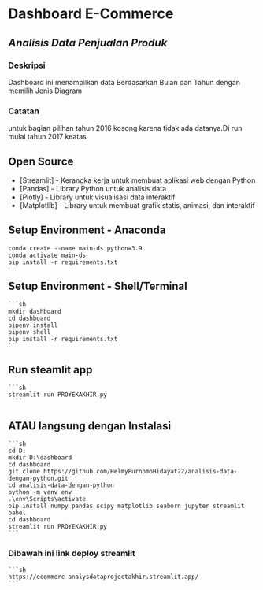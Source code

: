 # Dashboard E-Commerce
## _Analisis Data Penjualan Produk_

### Deskripsi
Dashboard ini menampilkan  data  Berdasarkan Bulan dan Tahun dengan memilih  Jenis Diagram

### Catatan
untuk bagian pilihan tahun 2016 kosong karena tidak ada datanya.Di run mulai tahun 2017 keatas 

## Open Source

- [Streamlit] - Kerangka kerja untuk membuat aplikasi web dengan Python
- [Pandas] - Library Python untuk analisis data
- [Plotly] - Library untuk visualisasi data interaktif
- [Matplotlib] - Library untuk membuat grafik statis, animasi, dan interaktif

## Setup Environment - Anaconda
    
    conda create --name main-ds python=3.9
    conda activate main-ds
    pip install -r requirements.txt
    
    
## Setup Environment - Shell/Terminal
    ```sh
    mkdir dashboard
    cd dashboard
    pipenv install
    pipenv shell
    pip install -r requirements.txt
    ```
## Run steamlit app
    ```sh
    streamlit run PROYEKAKHIR.py
     ```
    
## ATAU langsung dengan  Instalasi
    ```sh
    cd D:
    mkdir D:\dashboard
    cd dashboard
    git clone https://github.com/HelmyPurnomoHidayat22/analisis-data-dengan-python.git
    cd analisis-data-dengan-python
    python -m venv env
    .\env\Scripts\activate
    pip install numpy pandas scipy matplotlib seaborn jupyter streamlit babel
    cd dashboard
    streamlit run PROYEKAKHIR.py
    ```


### Dibawah ini link deploy streamlit
    ```sh
    https://ecommerc-analysdataprojectakhir.streamlit.app/
    ```
